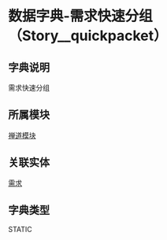 # 数据字典-需求快速分组（Story__quickpacket）
## 字典说明
需求快速分组

## 所属模块
[禅道模块](../module/zentao)

## 关联实体
[需求](../module/zentao/Story)

## 字典类型
STATIC



